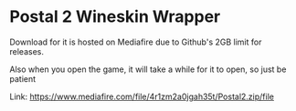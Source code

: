 # Postal 2 Wineskin Wrapper

Download for it is hosted on Mediafire due to Github's 2GB limit for releases.

Also when you open the game, it will take a while for it to open, so just be patient

Link: https://www.mediafire.com/file/4r1zm2a0jgah35t/Postal2.zip/file

